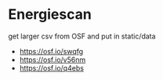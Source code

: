 # Energiescan

get larger csv from OSF and put in static/data
- https://osf.io/swqfg
- https://osf.io/v56nm
- https://osf.io/q4ebs